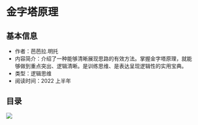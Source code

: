 # 金字塔原理

## 基本信息

- 作者：芭芭拉.明托
- 内容简介：介绍了一种能够清晰展现思路的有效方法。掌握金字塔原理，就能够做到重点突出、逻辑清晰。是训练思维、是表达呈现逻辑性的实用宝典。
- 类型：逻辑思维
- 阅读时间：2022 上半年

## 目录

![](../.vuepress/public/assets/the-minto-pyramid-principle.png)



